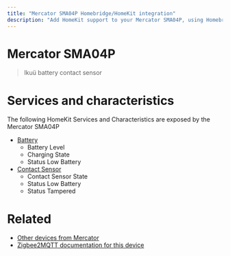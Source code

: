 ```yaml
---
title: "Mercator SMA04P Homebridge/HomeKit integration"
description: "Add HomeKit support to your Mercator SMA04P, using Homebridge, Zigbee2MQTT and homebridge-z2m."
---
```

<!---
This file has been GENERATED using src/docgen/docgen.ts
DO NOT EDIT THIS FILE MANUALLY!
-->
# Mercator SMA04P
> Ikuü battery contact sensor


# Services and characteristics
The following HomeKit Services and Characteristics are exposed by
the Mercator SMA04P

* [Battery](../../battery.md)
  * Battery Level
  * Charging State
  * Status Low Battery
* [Contact Sensor](../../sensors.md)
  * Contact Sensor State
  * Status Low Battery
  * Status Tampered


# Related
* [Other devices from Mercator](../index.md#mercator)
* [Zigbee2MQTT documentation for this device](https://www.zigbee2mqtt.io/devices/SMA04P.html)